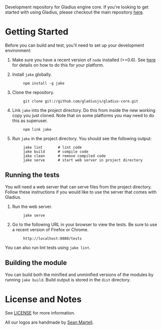 Development repository for Gladius engine core.
If you're looking to get started with using Gladius, please checkout the main repository [here](https://github.com/gladiusjs/gladius).

# Getting Started

Before you can build and test, you'll need to set up your development environment:

1. Make sure you have a recent version of `node` installed (>=0.6). See [here](http://nodejs.org/) for details on how to do this for your platform.
2. Install `jake` globally.

            npm install -g jake

3. Clone the repository.

            git clone git://github.com/gladiusjs/gladius-core.git

4. Link `jake` into the project directory. Do this from inside the new working copy you just cloned. Note that on some platforms you may need to do this as superuser.

            npm link jake

5. Run `jake` in the project directory. You should see the following output:

            jake lint       # lint code  
            jake build      # compile code  
            jake clean      # remove compiled code
            jake serve      # start web server in project directory

## Running the tests

You will need a web server that can serve files from the project directory.
Follow these instructions if you would like to use the server that comes with Gladius.

1. Run the web server.

            jake serve

2. Go to the following URL in your browser to view the tests. Be sure to use a recent version of Firefox or Chrome.

            http://localhost:8080/tests


You can also run lint tests using `jake lint`.

## Building the module

You can build both the minified and unminified versions of the modules by running `jake build`.
Build output is stored in the `dist` directory.

# License and Notes

See [LICENSE](https://github.com/gladiusjs/gladius-core/blob/develop/LICENSE) for more information.

All our logos are handmade by [Sean Martell](https://twitter.com/#!/mart3ll).
